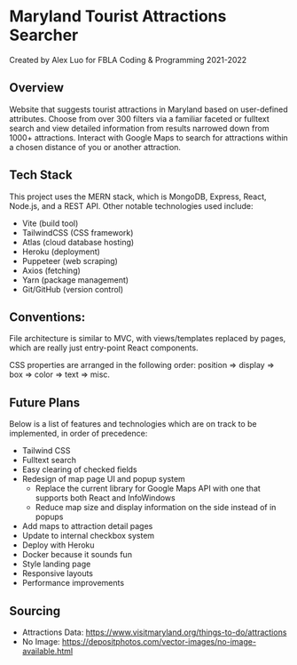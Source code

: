 # Maryland Tourist Attractions Searcher
Created by Alex Luo for FBLA Coding & Programming 2021-2022

## Overview
Website that suggests tourist attractions in Maryland based on user-defined attributes. Choose from over 300 filters via a familiar faceted or fulltext search and view detailed information from results narrowed down from 1000+ attractions. Interact with Google Maps to search for attractions within a chosen distance of you or another attraction.

## Tech Stack

This project uses the MERN stack, which is MongoDB, Express, React, Node.js, and a REST API. Other notable technologies used include: 
- Vite (build tool)
- TailwindCSS (CSS framework)
- Atlas (cloud database hosting)
- Heroku (deployment)
- Puppeteer (web scraping)
- Axios (fetching)
- Yarn (package management)
- Git/GitHub (version control)

## Conventions:

File architecture is similar to MVC, with views/templates replaced by pages, which are really just entry-point React components.

CSS properties are arranged in the following order: 
position => display => box => color => text => misc.

## Future Plans

Below is a list of features and technologies which are on track to be implemented, in order of precedence:

- Tailwind CSS
- Fulltext search
- Easy clearing of checked fields
- Redesign of map page UI and popup system
  - Replace the current library for Google Maps API with one that supports both React and InfoWindows
  - Reduce map size and display information on the side instead of in popups
- Add maps to attraction detail pages
- Update to internal checkbox system
- Deploy with Heroku
- Docker because it sounds fun
- Style landing page
- Responsive layouts
- Performance improvements

## Sourcing

- Attractions Data: https://www.visitmaryland.org/things-to-do/attractions
- No Image: https://depositphotos.com/vector-images/no-image-available.html
